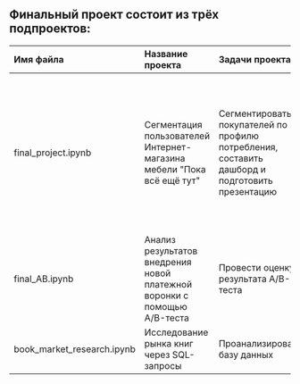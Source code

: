 ## Финальный проект состоит из трёх подпроектов:

| Имя файла | Название проекта | Задачи проекта | Навыки и инструменты |
| :---------------------- | :---------------------- | :---------------------- | :---------------------- |
| final_project.ipynb | Сегментация пользователей Интернет-магазина мебели "Пока всё ещё тут" | Сегментировать покупателей по профилю потребления, составить дашборд и подготовить презентацию | *Python, Pandas, Matplotlib, Scikit-learn, машинное обучение, кластеризация, SciPy, A/B-тестирование, проверка статистических гипотез, Tableau, визуализация данных* |
| final_AB.ipynb | Анализ результатов внедрения новой платежной воронки с помощью A/B-теста | Провести оценку результата A/B-теста | *A/B-тестирование, проверка статистических гипотез* | 
| book_market_research.ipynb | Исследование рынка книг через SQL-запросы | Проанализировать базу данных | *SQL, SQLAlchemy* |

